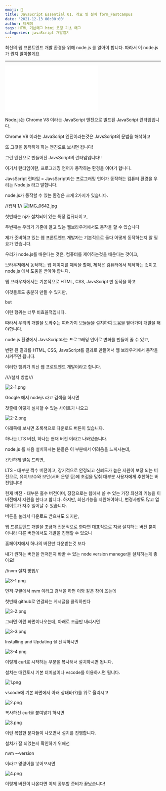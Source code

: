 ```yaml
---
emoji: 📖
title: JavaScript Essential 01. 개요 및 설치 form_Fastcampus
date: '2021-12-13 00:00:00'
author: 티케이
tags: HTML 기본태그 htmi 코딩 기초 태그 
categories: javaScript 개발일기
---
```


최신의 웹 프론트엔드 개발 환경을 위해 node.js 를 알아야 합니다.
따라서 이 node.js 가 뭔지 알아볼게요

***

![nodejs.jpg](node.js)

Node.js는 Chrome V8 이라는 JavaScript 엔진으로 빌드된 JavaScript 런타임입니다.

Chrome V8 이라는 JavaScript 엔진이라는것은 JavsScript의 문법을 해석하고

또 그것을 동작하게 하는 엔진으로 보시면 됩니다!

그런 엔진으로 만들어진 JavsScript의 런타임입니다!!


여기서 런타임이란, 
프로그래밍 언어가 동작하는 환경을 이야기 합니다.

JavsScript 런타임 = JavsScript라는 프로그래밍 언어가 동작하는 컴퓨터 환경을 우리는 Node.js 라고 말합니다.

node.js가 동작할 수 있는 환경은 크게 2가지가 있습니다.

 //캡쳐 1//
 ![IMG_0642.jpg](node.js,chrome)

 첫번째는 nj가 설치되어 있는 특정 컴퓨터이고,

 두번째는 우리가 기존에 알고 있는 웹브라우저에서도 동작을 할 수 있습니다


 제가 준비하고 있는 웹 프론트엔드 개발자는 기본적으로 둘다 어떻게 동작하는지 알 필요가 있습니다. 

우리가 node.js를 배운다는 것은, 컴퓨터를 제어하는것을 배운다는 것이고,

브라우저에서 동작하는 웹 페이지를 제작을 할때, 제작은 컴퓨터에서 제작하는 것이고 node.js 에서 도움을 받아야 합니다.

웹 브라우저에서는 기본적으로 HTML, CSS, JavsScript 만 동작을 하고

이것들로도 충분히 만들 수 있지만,

but

이런 행위는 너무 비효율적입니다.

따라서 우리의 개발을 도와주는 여러가지 모듈들을 설치하여 도움을 받아가며 개발을 해야합니다.

node.js 환경에서 JavsScript라는 프로그래밍 언어로 변화를 만들어 줄 수 있고,

변환 된 결과를 HTML, CSS, JavsScript를 결과로 만들어서 웹 브라우저에서 동작을 시켜주면 됩니다.

이러한 행위가 최신 웹 프로트엔드 개발이라고 합니다.

////설치 방법///

![2-1.png](google-capture)


Google 에서 nodejs 라고 검색을 하시면

첫줄에 이렇게 설치할 수 있는 사이트가 나오고

![2-2.png](node-site)

아래쪽에 보시면 초록색으로 다운로드 버튼이 있습니다.

하나는 LTS 버전, 하나는 현재 버전 이라고 나와있습니다.

node.js 를 처음 설치하시는 분들은 이 부분에서 어려움을 느끼시는데,

간단하게 말씀 드리면,

LTS - 대부분 짝수 버전이고, 장기적으로 안정되고 신뢰도가 높은 지원이 보장 되는 버전으로, 유지/보수와 보안(서버 운영 등)에 초점을 맞춰 대부분 사용자에게 추천하는 버전입니다!

현재 버전 - 대부분 홀수 버전이며, 장점으로는 웹에서 쓸 수 있는 가장 최신의 기능을 이 버전에서 지원을 한다고 합니다. 하지만, 최신기능을 지원해야하니, 변경사항도 많고 업데이트가 자주 일어날 수 있습니다.

버튼을 눌러서 다운로드 받으셔도 되지만,

웹 프론트엔드 개발을 조금더 전문적으로 한다면 대표적으로 지금 설치하는 버전 뿐이 아니라 다른 버전에서도 개발을 진행할 수 있으니

홈페이지에서 하나의 버전만 다운받는것 보다

내가 원하는 버전을 언저든지 바꿀 수 있는 node version maneger을 설치하는게 좋아요!

//nvm 설치 방법//

![3-1.png](3-1)

먼저 구글에서 nvm 이라고 검색을 하면 이와 같은 창이 뜨는데

첫번째 github로 연결되는 게시글을 클릭하빈다

![3-2.png](3-2)

그러면 이런 화면이나오는데, 아래로 조금만 내리시면

![3-3.png](3-3)

Installing and Updating 을 선택하시면

![3-4.png](3-4)

이렇게 curl로 시작하는 부분을 복사해서 설치하시면 됩니다.


설치는 매킨토시 기본 터미널이나 vscode를 이용하시면 됩니다.


![1.png](1)

vscode에 기본 화면에서 아래 상태바(?)를 위로 올리시고

![2.png](2)

복사하신 curl을 붙여넣기 하시면

![3.png](3)

이런 복잡한 문자들이 나오면서 설치를 진행합니다.

설치가 잘 되었는지 확인하기 위해선 

nvm --version

이라고 명령어를 넣어보시면

![4.png](4)

이렇게 버전이 나온다면 이제 공부할 준비가 끝났습니다!







